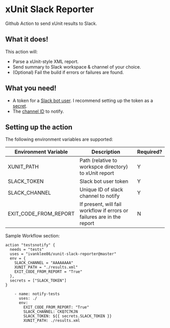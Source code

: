 # xUnit Slack Reporter

Github Action to send xUnit results to Slack.

## What it does!

This action will:
- Parse a xUnit-style XML report.
- Send summary to Slack workspace & channel of your choice.
- (Optional) Fail the build if errors or failures are found.

## What you need!
- A token for a [Slack bot user](https://api.slack.com/bot-users).  I recommend setting up the token as a [secret](https://developer.github.com/actions/managing-workflows/storing-secrets/).
- The [channel ID](https://stackoverflow.com/questions/40940327/what-is-the-simplest-way-to-find-a-slack-team-id-and-a-channel-id) to notify.
 
## Setting up the action
The following environment variables are supported:

Environment Variable | Description | Required? |
---------------------|-------------|-----------|
XUNIT_PATH | Path (relative to workspce directory) to xUnit report | Y |
SLACK_TOKEN | Slack bot user token | Y |
SLACK_CHANNEL | Unique ID of slack channel to notify | Y |
EXIT_CODE_FROM_REPORT | If present, will fail workflow if errors or failures are in the report | N |

Sample Workflow section:
```
action "testsnotify" {
  needs = "tests"
  uses = "ivanklee86/xunit-slack-reporter@master"
  env = {
    SLACK_CHANNEL = "AAAAAAAA"
    XUNIT_PATH = "./results.xml"
    EXIT_CODE_FROM_REPORT = "True"
  },
  secrets = ["SLACK_TOKEN"]
}

```

```.env
    - name: notify-tests
      uses: ./
      env:
        EXIT_CODE_FROM_REPORT: "True"
        SLACK_CHANNEL: CKQ7C7KJN
        SLACK_TOKEN: ${{ secrets.SLACK_TOKEN }}
        XUNIT_PATH: ./results.xml
```
